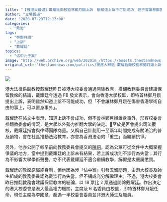 ```yaml
---
title: "【被港大辭退】戴耀廷向校監林鄭月娥上訴　稱知道上訴不可能成功　但不會讓林鄭置身事外"
author: "立場報道"
date: "2020-07-29T12:13:00"
categories:
  - "政治"
tags:
  - "林鄭月娥"
  - "上訴"
  - "戴耀廷"
topics:
  - "佔中九子案"
image: "http://web.archive.org/web/2020im_/https://assets.thestandnews.com/media/photos/Untitled-15-05_faFF7_q2ghoRi.png"
original_url: "thestandnews.com/politics/被港大辭退-戴耀廷向校監林鄭月娥上訴-稱知道上訴不可能成功-但不會讓林鄭置身事外"
---
```

![](http://web.archive.org/web/2020im_/https://assets.thestandnews.com/media/photos/Untitled-15-05_faFF7_q2ghoRi.png)

港大法律系副教授戴耀廷昨日被港大校委會通過開除教席，推翻教務委員會建議保留教席的結論，戴耀廷今透過 FB 發文表示，會向香港大學校監，即特首林鄭月娥提出上訴，表明雖然知道上訴不可能成功，但「不會讓林鄭月娥在傷害香港學術自由的事上，可以置身事外」。

戴耀廷在帖文中表示，知道上訴不會成功，但不會林鄭月娥置身事外，形容校委會推翻教委會的情況，是大學以外勢力推翻大學的決定。至於是否會提出司法覆核，戴耀廷指會與律師團隊商量。又稱自己計劃用一至兩年時間完成有關法治的普及讀物，會在社區推動法治教育，亦會為香港法治的「重生」而繼續抗爭。

另外，他亦公開了較早前向教務委員會提交的[陳詞](http://web.archive.org/web/20211229132221/https://www.dropbox.com/s/mtxeh6wr0suuvvx/200427%20Ltr%20to%20Senate%28with%20encl%29.pdf?dl=0&fbclid=IwAR2lf6FE9mf_MdKltamOt1D_5tA09r72r82ZoDnDN-lTNUDC-BnTfX4hOoY)，認為公眾可從文件中大概掌握爭議的地方，當中提到戴耀廷的上訴未有結果，若上訴成功則不涉行為失當；其行為不影響大學學術聲譽，亦不代表戴耀廷不適合繼續教學，解僱是太嚴厲懲罰。

戴耀廷的教席原屬終身制，但他因為涉「佔中案」引發去留問題，由港大校長及師生組成的教務委員認為戴涉行為失當，但不構成充分解僱理由。不過，港大校委會昨日推翻教務會建議保留教席的結論，以 18 票比 2 票通過開除戴耀廷。作出決定的港大校委會是港大最高權力機關，主席及 6 名委員由校監，即特首林鄭月娥任命，現任主席為李國章，超過一半校委會委員並非港大師生及職員。